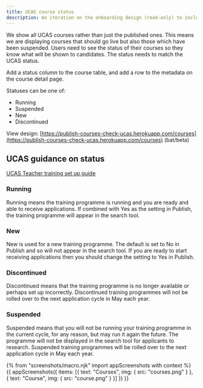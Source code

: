 ```yaml
---
title: UCAS course status
description: An iteration on the onboarding design (read-only) to include course status.
---
```

We show all UCAS courses rather than just the published ones. This means we are displaying courses that should go live but also those which have been suspended. Users need to see the status of their courses so they know what will be shown to candidates. The status needs to match the UCAS status.

Add a status column to the course table, and add a row to the metadata on the course detail page.

Statuses can be one of:

* Running
* Suspended
* New
* Discontinued

View design:
[https://publish-courses-check-ucas.herokuapp.com/courses](https://publish-courses-check-ucas.herokuapp.com/courses)
(bat/beta)

## UCAS guidance on status

[UCAS Teacher training set up guide](https://www.ucas.com/sites/default/files/utt-set-up-guide-2015.pdf)

### Running

Running means the training programme is running and you are ready and able to receive applications. If combined with Yes as the setting in Publish, the training programme will appear in the search tool.

### New

New is used for a new training programme. The default is set to No in Publish and so will not appear in the search tool. If you are ready to start receiving applications then you should change the setting to Yes in Publish.

### Discontinued

Discontinued means that the training programme is no longer available or perhaps set up incorrectly. Discontinued training programmes will not be rolled over to the next application cycle in May each year.

### Suspended

Suspended means that you will not be running your training programme in the current cycle, for any reason, but may run it again the future. The programme will not be displayed in the search tool for applicants to research. Suspended training programmes will be rolled over to the next application cycle in May each year.

{% from "screenshots/macro.njk" import appScreenshots with context %}
{{ appScreenshots({
  items: [{
    text: "Courses",
    img: { src: "courses.png" }
  }, {
    text: "Course",
    img: { src: "course.png" }
  }]
}) }}
